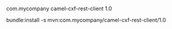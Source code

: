 
<groupId>com.mycompany</groupId>
<artifactId>camel-cxf-rest-client</artifactId>
<version>1.0</version>

  bundle:install -s mvn:com.mycompany/camel-cxf-rest-client/1.0
